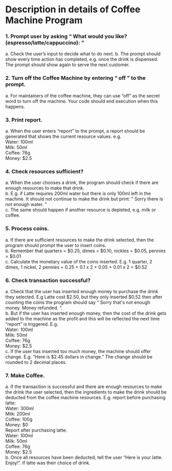 # Description in details of Coffee Machine Program
### 1. Prompt user by asking “ What would you like? (espresso/latte/cappuccino): ”
a. Check the user’s input to decide what to do next.
b. The prompt should show every time action has completed, e.g. once the drink is
dispensed. The prompt should show again to serve the next customer.
### 2. Turn off the Coffee Machine by entering “ off ” to the prompt.
a. For maintainers of the coffee machine, they can use “off” as the secret word to turn off
the machine. Your code should end execution when this happens.
### 3. Print report.
a. When the user enters “report” to the prompt, a report should be generated that shows
the current resource values. e.g.<br />
Water: 100ml<br />
Milk: 50ml<br />
Coffee: 76g<br />
Money: $2.5<br />
### 4. Check resources sufficient?
a. When the user chooses a drink, the program should check if there are enough
resources to make that drink.<br />
b. E.g. if Latte requires 200ml water but there is only 100ml left in the machine. It should
not continue to make the drink but print: “ Sorry there is not enough water. ”<br />
c. The same should happen if another resource is depleted, e.g. milk or coffee.
### 5. Process coins.
a. If there are sufficient resources to make the drink selected, then the program should
prompt the user to insert coins.<br />
b. Remember that quarters = $0.25, dimes = $0.10, nickles = $0.05, pennies = $0.01<br />
c. Calculate the monetary value of the coins inserted. E.g. 1 quarter, 2 dimes, 1 nickel, 2
pennies = 0.25 + 0.1 x 2 + 0.05 + 0.01 x 2 = $0.52
### 6. Check transaction successful?
a. Check that the user has inserted enough money to purchase the drink they selected.
E.g Latte cost $2.50, but they only inserted $0.52 then after counting the coins the
program should say “ Sorry that's not enough money. Money refunded. ”.<br />
b. But if the user has inserted enough money, then the cost of the drink gets added to the
machine as the profit and this will be reflected the next time “report” is triggered. E.g.<br />
Water: 100ml<br />
Milk: 50ml<br />
Coffee: 76g<br />
Money: $2.5<br />
c. If the user has inserted too much money, the machine should offer change.
E.g. “Here is $2.45 dollars in change.” The change should be rounded to 2 decimal
places.
### 7. Make Coffee.
a. If the transaction is successful and there are enough resources to make the drink the
user selected, then the ingredients to make the drink should be deducted from the
coffee machine resources.
E.g. report before purchasing latte:<br />
Water: 300ml<br />
Milk: 200ml<br />
Coffee: 100g<br />
Money: $0<br />
Report after purchasing latte:<br />
Water: 100ml<br />
Milk: 50ml<br />
Coffee: 76g<br />
Money: $2.5<br />
b. Once all resources have been deducted, tell the user “Here is your latte. Enjoy!”. If
latte was their choice of drink.